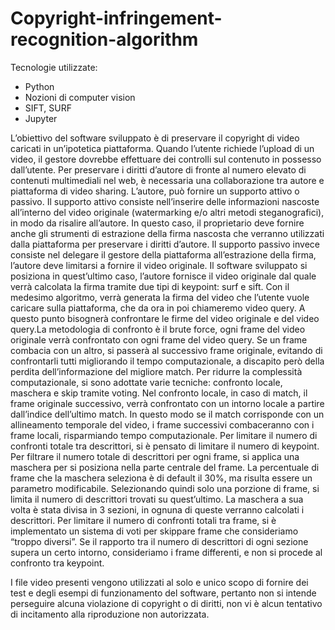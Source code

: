 # Copyright-infringement-recognition-algorithm

Tecnologie utilizzate:
- Python
- Nozioni di computer vision
- SIFT, SURF
- Jupyter 

L’obiettivo del software sviluppato è di preservare il copyright di video caricati in un’ipotetica
piattaforma. Quando l’utente richiede l’upload di un video, il gestore dovrebbe effettuare dei
controlli sul contenuto in possesso dall’utente. Per preservare i diritti d’autore di fronte al
numero elevato di contenuti multimediali nel web, è necessaria una collaborazione tra
autore e piattaforma di video sharing. L’autore, può fornire un supporto attivo o passivo. Il
supporto attivo consiste nell’inserire delle informazioni nascoste all’interno del video
originale (watermarking e/o altri metodi steganografici), in modo da risalire all’autore. In
questo caso, il proprietario deve fornire anche gli strumenti di estrazione della firma
nascosta che verranno utilizzati dalla piattaforma per preservare i diritti d’autore. Il supporto
passivo invece consiste nel delegare il gestore della piattaforma all’estrazione della firma,
l’autore deve limitarsi a fornire il video originale.
Il software sviluppato si posiziona in quest’ultimo caso, l’autore fornisce il video originale dal
quale verrà calcolata la firma tramite due tipi di keypoint: surf e sift.
Con il medesimo algoritmo, verrà generata la firma del video che l’utente vuole caricare sulla
piattaforma, che da ora in poi chiameremo video query.
A questo punto bisognerà confrontare le firme del video originale e del video query.La
metodologia di confronto è il brute force, ogni frame del video originale verrà confrontato con
ogni frame del video query. Se un frame combacia con un altro, si passerà al successivo
frame originale, evitando di confrontarli tutti migliorando il tempo computazionale, a discapito
però della perdita dell’informazione del migliore match.
Per ridurre la complessità computazionale, si sono adottate varie tecniche: confronto locale,
maschera e skip tramite voting.
Nel confronto locale, in caso di match, il frame originale successivo, verrà confrontato con
un intorno locale a partire dall’indice dell’ultimo match. In questo modo se il match
corrisponde con un allineamento temporale del video, i frame successivi combaceranno con
i frame locali, risparmiando tempo computazionale.
Per limitare il numero di confronti totale tra descrittori, si è pensato di limitare il numero di
keypoint. Per filtrare il numero totale di descrittori per ogni frame, si applica una maschera
per si posiziona nella parte centrale del frame. La percentuale di frame che la maschera
seleziona è di default il 30%, ma risulta essere un parametro modificabile.
Selezionando quindi solo una porzione di frame, si limita il numero di descrittori trovati su
quest’ultimo.
La maschera a sua volta è stata divisa in 3 sezioni, in ognuna di queste verranno calcolati i
descrittori. Per limitare il numero di confronti totali tra frame, si è implementato un sistema di
voti per skippare frame che consideriamo “troppo diversi”. Se il rapporto tra il numero di
descrittori di ogni sezione supera un certo intorno, consideriamo i frame differenti, e non si
procede al confronto tra keypoint.

I file video presenti vengono utilizzati al solo e unico scopo di fornire dei test e degli esempi di funzionamento del software, pertanto non si intende perseguire alcuna violazione di copyright o di diritti, non vi è alcun tentativo di incitamento alla riproduzione non autorizzata.
